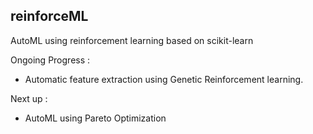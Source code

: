 ## reinforceML
AutoML using reinforcement learning based on scikit-learn

Ongoing Progress :<br/>
- Automatic feature extraction using Genetic Reinforcement learning.

Next up : <br/>
- AutoML using Pareto Optimization   
